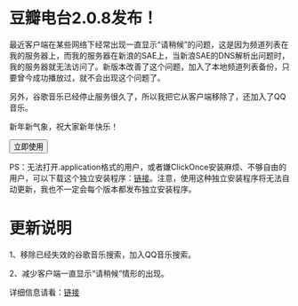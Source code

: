 # 豆瓣电台2.0.8发布！

<form action="http://doubanfmcloud.sinaapp.com/publish/doubanfm.application">最近客户端在某些网络下经常出现一直显示“请稍候”的问题，这是因为频道列表在我的服务器上，而我的服务器在新浪的SAE上，当新浪SAE的DNS解析出问题时，我的服务器就无法访问了。新版本改善了这个问题，加入了本地频道列表备份，只要曾今成功播放过，就不会出现这个问题了。

另外，谷歌音乐已经停止服务很久了，所以我把它从客户端移除了，还加入了QQ音乐。

新年新气象，祝大家新年快乐！

<input type="submit" value="立即使用" />

</form>

PS：无法打开.application格式的用户，或者嫌ClickOnce安装麻烦、不够自由的用户，可以下载这个独立安装程序：[链接](/attachment/up/doubanfm/DoubanFMSetup_2.0.8.0.exe)。注意，使用这种独立安装程序将无法自动更新，我也不一定会每个版本都发布独立安装程序。

# 更新说明

1、移除已经失效的谷歌音乐搜索，加入QQ音乐搜索。

2、减少客户端一直显示“请稍候”情形的出现。

详细信息请看：[链接](/article/doubanfm)
